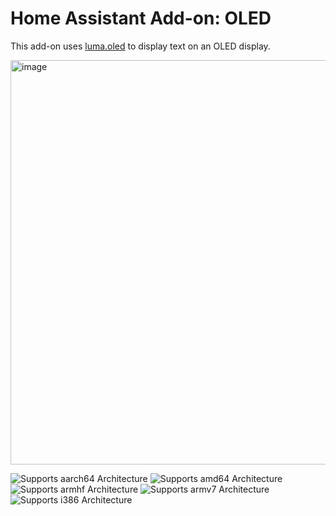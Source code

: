 # Home Assistant Add-on: OLED

This add-on uses [luma.oled](https://luma-oled.readthedocs.io/en/latest/) to display text on an OLED display.

<img width="647" alt="image" src="https://user-images.githubusercontent.com/2332647/228208043-29675135-298e-4796-9657-da4835db5e6c.png">


![Supports aarch64 Architecture][aarch64-shield]
![Supports amd64 Architecture][amd64-shield]
![Supports armhf Architecture][armhf-shield]
![Supports armv7 Architecture][armv7-shield]
![Supports i386 Architecture][i386-shield]

[aarch64-shield]: https://img.shields.io/badge/aarch64-no-red.svg
[amd64-shield]: https://img.shields.io/badge/amd64-yes-green.svg
[armhf-shield]: https://img.shields.io/badge/armhf-yes-green.svg
[armv7-shield]: https://img.shields.io/badge/armv7-yes-green.svg
[i386-shield]: https://img.shields.io/badge/i386-no-red.svg
